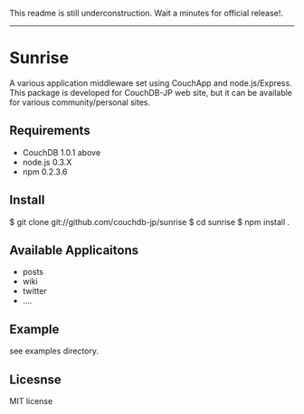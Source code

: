
This readme is still underconstruction. Wait a minutes for official release!.

----

# Sunrise

A various application middleware set using CouchApp and node.js/Express.
This package is developed for CouchDB-JP web site, but it can be available 
for various community/personal sites.

## Requirements

- CouchDB 1.0.1 above
- node.js 0.3.X
- npm 0.2.3.6

## Install

   $ git clone git://github.com/couchdb-jp/sunrise
   $ cd sunrise
   $ npm install .

## Available Applicaitons

- posts
- wiki
- twitter
- ....

## Example

see examples directory.


## Licesnse

MIT license


